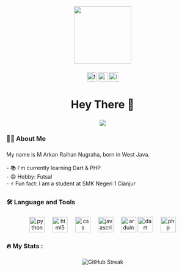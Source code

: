 <div align="center">
  <img height="150" src="https://media.giphy.com/media/M9gbBd9nbDrOTu1Mqx/giphy.gif"  />
</div>

###

<div align="center">
  
  <a href="https://t.me/ArknNgrh"><img src="https://img.shields.io/static/v1?message=Telegram&logo=telegram&label=&color=1DA1F2&logoColor=white&labelColor=&style=for-the-badge" height="25" alt="telegram logo"/></a>
  <a href="https://www.youtube.com/@arkanngrh435"><img src="https://img.shields.io/static/v1?message=Youtube&logo=youtube&label=&color=FF0000&logoColor=white&labelColor=&style=for-the-badge" height="25" alt="youtube logo"/></a>
  <a href="https://www.instagram.com/arknngrh/"><img src="https://img.shields.io/static/v1?message=Instagram&logo=instagram&label=&color=E1306C&logoColor=white&labelColor=&style=for-the-badge" height="25" alt="instagram logo"/></a>
        
</div>

###

<h1 align="center">Hey There 👋</h1>

###

<div align="center">
  <img src="https://visitor-badge.laobi.icu/badge?page_id=m-arkan-raihan-nugraha.m-arkan-raihan-nugraha&"  />
</div>

###

<h3 align="left">👩‍💻  About Me</h3>

###

<p align="left">My name is M Arkan Raihan Nugraha, born in West Java.<br><br>- 📚 I'm currently learning Dart & PHP<br>- 😄 Hobby: Futsal<br>- ⚡ Fun fact: I am a student at SMK Negeri 1 Cianjur</p>

###

<h3 align="left">🛠 Language and Tools</h3>

###

<div align="center">
 <img src="https://cdn.jsdelivr.net/gh/devicons/devicon/icons/python/python-original.svg" height="40" alt="python logo"  />
  <img width="12" />
  <img src="https://cdn.jsdelivr.net/gh/devicons/devicon/icons/html5/html5-original.svg" height="40" alt="html5 logo"  />
  <img width="12" />
  <img src="https://cdn.jsdelivr.net/gh/devicons/devicon/icons/css3/css3-original.svg" height="40" alt="css logo"  />
  <img width="12" />
  <img src="https://cdn.jsdelivr.net/gh/devicons/devicon/icons/javascript/javascript-original.svg" height="40" alt="javascript logo"  />
  <img width="12" />
  <img src="https://cdn.jsdelivr.net/gh/devicons/devicon/icons/arduino/arduino-original.svg" height="40" alt="arduino logo" />
  <img src="https://cdn.jsdelivr.net/gh/devicons/devicon/icons/dart/dart-original.svg" height="40" alt="dart logo"  />
  <img width="12" />
  <img src="https://cdn.jsdelivr.net/gh/devicons/devicon/icons/php/php-original.svg" height="40" alt="php logo"  />
</div>

###

<h3 align="left">🔥   My Stats :</h3>

###

<div align="center">
  <img src="https://streak-stats.demolab.com?user=M-Arkan-Raihan-Nugraha&theme=iceberg" alt="GitHub Streak"/>
</div>

###
